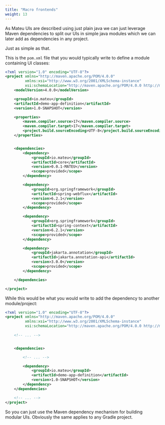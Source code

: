 ```yaml
---
title: "Macro frontends"
weight: 13
---
```


As Mateu UIs are described using just plain java we can just leverage Maven dependencies to split our UIs in simple java modules which we can later add as dependencies in any project.

Just as simple as that.

This is the `pom.xml` file that you would typically write to define a module containing UI classes:

```xml
<?xml version="1.0" encoding="UTF-8"?>
<project xmlns="http://maven.apache.org/POM/4.0.0"
         xmlns:xsi="http://www.w3.org/2001/XMLSchema-instance"
         xsi:schemaLocation="http://maven.apache.org/POM/4.0.0 http://maven.apache.org/xsd/maven-4.0.0.xsd">
    <modelVersion>4.0.0</modelVersion>

    <groupId>io.mateu</groupId>
    <artifactId>demo-app-definition</artifactId>
    <version>1.0-SNAPSHOT</version>

    <properties>
        <maven.compiler.source>17</maven.compiler.source>
        <maven.compiler.target>17</maven.compiler.target>
        <project.build.sourceEncoding>UTF-8</project.build.sourceEncoding>
    </properties>


    <dependencies>
        <dependency>
            <groupId>io.mateu</groupId>
            <artifactId>core</artifactId>
            <version>0.0.1-MATEU</version>
            <scope>provided</scope>
        </dependency>

        <dependency>
            <groupId>org.springframework</groupId>
            <artifactId>spring-webflux</artifactId>
            <version>6.2.1</version>
            <scope>provided</scope>
        </dependency>

        <dependency>
            <groupId>org.springframework</groupId>
            <artifactId>spring-context</artifactId>
            <version>6.2.1</version>
            <scope>provided</scope>
        </dependency>

        <dependency>
            <groupId>jakarta.annotation</groupId>
            <artifactId>jakarta.annotation-api</artifactId>
            <version>3.0.0</version>
            <scope>provided</scope>
        </dependency>

    </dependencies>

</project>
```

While this would be what you would write to add the dependency to another module/project:

```xml
<?xml version="1.0" encoding="UTF-8"?>
<project xmlns="http://maven.apache.org/POM/4.0.0"
         xmlns:xsi="http://www.w3.org/2001/XMLSchema-instance"
         xsi:schemaLocation="http://maven.apache.org/POM/4.0.0 http://maven.apache.org/xsd/maven-4.0.0.xsd">
    
    <!-- ... -->


    <dependencies>

        <!-- ... -->

        <dependency>
            <groupId>io.mateu</groupId>
            <artifactId>demo-app-definition</artifactId>
            <version>1.0-SNAPSHOT</version>
        </dependency>
    </dependencies>

    <!-- ... -->
</project>

```

So you can just use the Maven dependency mechanism for building modular UIs. Obviously the same applies to any Gradle project.



